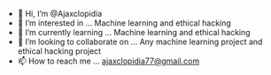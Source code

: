 - 👋 Hi, I’m @Ajaxclopidia
- 👀 I’m interested in ... Machine learning and ethical hacking
- 🌱 I’m currently learning ... Machine learning and ethical hacking
- 💞️ I’m looking to collaborate on ... Any machine learning project and ethical hacking project
- 📫 How to reach me ... ajaxclopidia77@gmail.com

<!---
Ajaxclopidia/Ajaxclopidia is a ✨ special ✨ repository because its `README.md` (this file) appears on your GitHub profile.
You can click the Preview link to take a look at your changes.
--->
